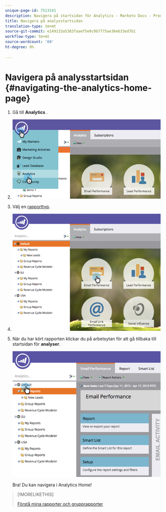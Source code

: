 ```yaml
---
unique-page-id: 7513141
description: Navigera på startsidan för Analytics - Marketo Docs - Produktdokumentation
title: Navigera på analysstartsidan
translation-type: tm+mt
source-git-commit: e149133a5383faaef5e9c9b7775ae36e633ed7b1
workflow-type: tm+mt
source-wordcount: '60'
ht-degree: 0%

---
```



# Navigera på analysstartsidan {#navigating-the-analytics-home-page}

1. Gå till **Analytics** .
1. ![](assets/image2015-4-27-8-3a38-3a10.png)

1. Välj en [rapporttyp](../../../../product-docs/reporting/basic-reporting/report-types/report-type-overview.md).
1. ![](assets/image2015-4-27-8-3a38-3a22.png)

1. När du har kört rapporten klickar du på arbetsytan för att gå tillbaka till startsidan för **analyser**.

   ![](assets/image2015-4-27-8-3a38-3a34.png)

   Bra! Du kan navigera i Analytics Home!

>[!MORELIKETHIS]
>
>[Förstå mina rapporter och grupprapporter](understanding-my-reports-and-group-reports.md)

